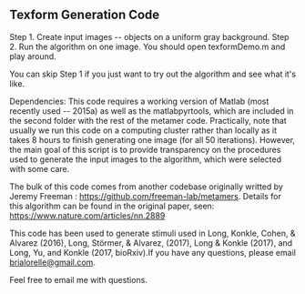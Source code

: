 
## Texform Generation Code

Step 1. Create input images -- objects on a uniform gray background.
Step 2. Run the algorithm on one image. You should open texformDemo.m and play around.

You can skip Step 1 if you just want to try out the algorithm and see what it's like.

Dependencies: This code requires a working version of Matlab (most recently used -- 2015a) as well as the matlabpyrtools, which are included in the second folder with the rest of the metamer code. Practically, note that usually we run this code on a computing cluster rather than locally as it takes 8 hours to finish generating one image (for all 50 iterations). However, the main goal of this script is to provide transparency on the procedures used to generate the input images to the algorithm, which were selected with some care.

The bulk of this code comes from another codebase originally writted by  Jeremy Freeman : https://github.com/freeman-lab/metamers. Details for this algorithm can be found in the original paper, seen:
https://www.nature.com/articles/nn.2889

This code has been used to generate stimuli used in Long, Konkle, Cohen, & Alvarez (2016),  Long, Störmer, & Alvarez, (2017), Long & Konkle (2017), and Long, Yu, and Konkle (2017, bioRxiv).If you have any questions, please email brialorelle@gmail.com. 

Feel free to email me with questions. 
